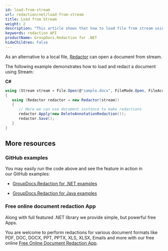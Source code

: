 ```yaml
---
id: load-from-stream
url: redaction/net/load-from-stream
title: Load from Stream
weight: 2
description: "This article shows that how to load file from stream using redaction API"
keywords: redaction API
productName: GroupDocs.Redaction for .NET
hideChildren: False
---
```

As an alternative to a local file, [Redac](https://reference.groupdocs.com/net/redaction/groupdocs.redaction/redactor)[t](https://reference.groupdocs.com/net/redaction/groupdocs.redaction/redactor)[or](https://reference.groupdocs.com/net/redaction/groupdocs.redaction/redactor) can open a document from stream.

The following example demonstrates how to load and redact a document using Stream:

**C#**

```csharp
using (Stream stream = File.Open(@"sample.docx", FileMode.Open, FileAccess.ReadWrite))
{
   using (Redactor redactor = new Redactor(stream))
   {
      // Here we can use document instance to make redactions
      redactor.Apply(new DeleteAnnotationRedaction());
      redactor.Save();
   }
}
```

## More resources

### GitHub examples

You may easily run the code above and see the feature in action in our GitHub examples:

*   [GroupDocs.Redaction for .NET examples](https://github.com/groupdocs-redaction/GroupDocs.Redaction-for-.NET)
    
*   [GroupDocs.Redaction for Java examples](https://github.com/groupdocs-redaction/GroupDocs.Redaction-for-Java)
    

### Free online document redaction App

Along with full featured .NET library we provide simple, but powerful free Apps.

You are welcome to perform redactions for various document formats like PDF, DOC, DOCX, PPT, PPTX, XLS, XLSX, Emails and more with our free online [Free Online Document Redaction App](https://products.groupdocs.app/redaction).
